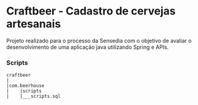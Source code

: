 # Craftbeer - Cadastro de cervejas artesanais

Projeto realizado para o processo da Sensedia com o objetivo de avaliar o desenvolvimento 
de uma aplicação java utilizando Spring e APIs.

### Scripts
    craftbeer
    |
    |com.beerhouse
    |    |scripts
    |    |___scripts.sql
